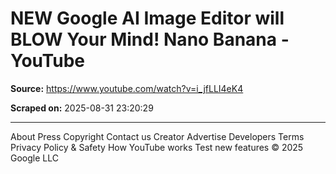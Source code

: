 # NEW Google AI Image Editor will BLOW Your Mind! Nano Banana - YouTube

**Source:** https://www.youtube.com/watch?v=i_jfLLI4eK4

**Scraped on:** 2025-08-31 23:20:29

---

About
Press
Copyright
Contact us
Creator
Advertise
Developers
Terms
Privacy
Policy & Safety
How YouTube works
Test new features
© 2025 Google LLC